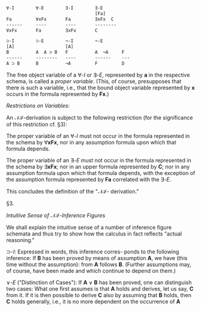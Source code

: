 
```txt
∀-I        ∀-E        ∃-I        ∃-E
                                 [Fa]
Fa         ∀xFx       Fa         ∃xFx  C
------     ----       ----       --------
∀xFx       Fa         ∃xFx       C

⊃-I        ⊃-E        ¬-I        ¬-E
[A]                   [A]
B          A  A ⊃ B   F          A  ¬A     F
------     --------   ----       ------    ---
A ⊃ B      B          ¬A         F         D
```

The free object variable of a ∀-*I* or ∃-*E*,
represented by **a** in the respective schema, is called
a *proper variable*. (This, of course, presupposes that
there is such a variable, i.e., that the bound object
variable represented by **x** occurs in the formula
represented by **Fx**.)

*Restrictions on Variables*:

An 𝒩ℐ-derivation is subject to the following
restriction (for the significance of this restriction
cf. §3):

The proper variable of an ∀-*I* must not occur
in the formula represented in the schema by
∀**xFx**, nor in any assumption formula upon which
that formula depends.

The proper variable of an ∃-*E* must not occur in
the formula represented in the schema by ∃**xFx**;
nor in an upper formula represented by **C**; nor in
any assumption formula upon which that formula
depends, with the exception of the assumption
formula represented by **Fa** correlated with the
∃-*E*.

This concludes the definition of the "𝒩ℐ-
derivation."

§3.

*Intuitive Sense of* 𝒩ℐ-*Inference Figures*

We shall explain the intuitive sense of a number
of inference figure schemata and thus try to show
how the calculus in fact reflects "actual reasoning."

⊃-*I*: Expressed in words, this inference corres-
ponds to the following inference: If **B** has been
proved by means of assumption **A**, we have (this
time without the assumption): from **A** follows **B**.
(Further assumptions may, of course, have been
made and which continue to depend on them.)

∨-*E* ("Distinction of Cases"): If **A** ∨ **B** has been
proved, one can distinguish two cases: What one
first assumes is that **A** holds and derives, let us say,
**C** from it. If it is then possible to derive **C** also by
assuming that **B** holds, then **C** holds generally, i.e.,
it is no more dependent on the occurrence of **A**
